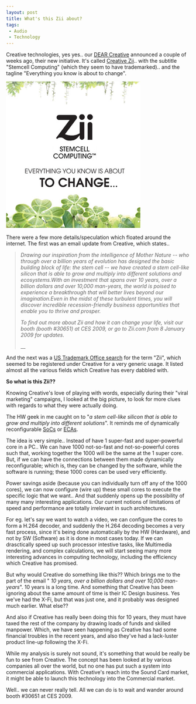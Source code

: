 ```yaml
---
layout: post
title: What's this Zii about?
tags:
 - Audio
 - Technology
---
```


Creative technologies, yes yes.. our [DEAR Creative][0] announced a couple of weeks ago, their new initiative. It's called [Creative Zii][1].. with the subtitle "Stemcell Computing" (which they seem to have trademarked).. and the tagline "Everything you know is about to change".

![creative-zii-1](../images/2009/03/creative-zii-1.jpg)

There were a few more details/speculation which floated around the internet. The first was an email update from Creative, which states..

> _Drawing our inspiration from the intelligence of Mother Nature -- who through over a billion years of evolution has designed the basic building block of life: the stem cell -- we have created a stem cell-like silicon that is able to grow and multiply into different solutions and ecosystems.With an investment that spans over 10 years, over a billion dollars and over 10,000 man-years, the world is poised to experience a breakthrough that will better lives beyond our imagination.Even in the midst of these turbulent times, you will discover incredible recession-friendly business opportunities that enable you to thrive and prosper._
>
> _To find out more about Zii and how it can change your life, visit our booth (booth \#30651) at CES 2009, or go to Zii.com from 8 January 2009 for updates._
>
> __

And the next was a [US Trademark Office search][2] for the term "Zii", which seemed to be registered under Creative for a very generic usage. It listed almost all the various fields which Creative has every dabbled with.

**So what is this Zii??**

Knowing Creative's love of playing with words, especially during their "viral marketing" campaigns, I looked at the big picture, to look for more clues with regards to what they were actually doing.

The HW geek in me caught on to "_a stem cell-like silicon that is able to grow and multiply into different solutions_". It reminds me of dynamically reconfigurable [SoCs][3] or [ECAs][4].

The idea is very simple.. Instead of have 1 super-fast and super-powerful core in a PC.. We can have 1000 not-so-fast and not-so-powerful cores such that, working together the 1000 will be the same at the 1 super core. But, if we can have the connections between them made dynamically reconfigurable; which is, they can be changed by the software, while the software is running; these 1000 cores can be used very efficiently.

Power savings aside (because you can individually turn off any of the 1000 cores), we can now configure (wire up) these small cores to execute the specific logic that we want.. And that suddenly opens up the possibility of many many interesting applications. Our current notions of limitations of speed and performance are totally irrelevant in such architectures.

For eg. let's say we want to watch a video, we can configure the cores to form a H.264 decoder, and suddenly the H.264 decoding becomes a very fast process, since it's being done automatically by the HW (Hardware), and not by SW (Software) as it is done in most cases today. If we can drasctically speed up such processor intestive tasks, like Multimedia rendering, and complex calculations, we will start seeing many more interesting advances in computing technology, including the efficiency which Creative has promised.

But why would Creative do something like this?? Which brings me to the part of the email " _10 years, over a billion dollars and over 10,000 man-years_". 10 years is a long time. And something that Creative has been ignoring about the same amount of time is their IC Design business. Yes we've had the X-Fi, but that was just one, and it probably was designed much earlier. What else??

And also if Creative has really been doing this for 10 years, they must have taxed the rest of the company by drawing loads of funds and skilled manpower. Which, we have seen happening as Creative has had some financial troubles in the recent years, and also they've had a lack-luster product line-up following the X-Fi.

While my analysis is surely not sound, it's something that would be really be fun to see from Creative. The concept has been looked at by various companies all over the world, but no one has put such a system into commercial applications. With Creative's reach into the Sound Card market, it might be able to launch this technology into the Commercial market.

Well.. we can never really tell. All we can do is to wait and wander around booth \#30651 at CES 2009\.


[0]: http://web.archive.org/web/20121115120756/http://epizenter.net/news.php?extend.420
[1]: http://www.zii.com/
[2]: http://gizmodo.com/5118501/what-is-creative-zii-stemcell-computing-your-guess-is-as-bad-as-mine
[3]: http://www.eetasia.com/ART_8800365638_499485_NP_609ece44.HTM
[4]: http://www.eetimes.com/document.asp?doc_id=1274610

